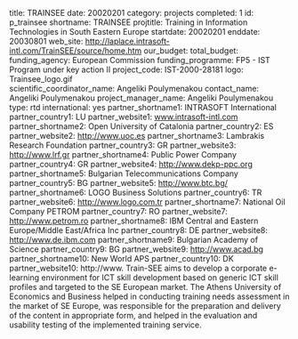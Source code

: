 title: TRAINSEE
date:  20020201
category: projects
completed: 1
id: p_trainsee
shortname: TRAINSEE
projtitle: Training in Information Technologies in South Eastern Europe
startdate: 20020201
enddate: 20030801
web_site: http://laplace.intrasoft-intl.com/TrainSEE/source/home.htm
our_budget:
total_budget:  
funding_agency: European Commission
funding_programme: FP5 - IST Program under key action II
project_code: IST-2000-28181
logo: Trainsee_logo.gif  
scientific_coordinator_name: Angeliki Poulymenakou
contact_name: Angeliki Poulymenakou
project_manager_name: Angeliki Poulymenakou
type: rtd
international: yes
partner_shortname1: INTRASOFT International
partner_country1: LU
partner_website1: www.intrasoft-intl.com
partner_shortname2: Open University of Catalonia
partner_country2: ES
partner_website2: http://www.uoc.es
partner_shortname3: Lambrakis Research Foundation
partner_country3: GR
partner_website3: http://www.lrf.gr
partner_shortname4: Public Power Company
partner_country4: GR
partner_website4: http://www.dekp-ppc.org
partner_shortname5: Bulgarian Telecommunications Company
partner_country5: BG
partner_website5: http://www.btc.bg/
partner_shortname6: LOGO Business Solutions
partner_country6: TR
partner_website6: http://www.logo.com.tr
partner_shortname7: National Oil Company PETROM
partner_country7: RO
partner_website7: http://www.petrom.ro
partner_shortname8: IBM Central and Eastern Europe/Middle East/Africa Inc
partner_country8: DE
partner_website8: http://www.de.ibm.com
partner_shortname9: Bulgarian Academy of Science
partner_country9: BG
partner_website9: http://www.acad.bg
partner_shortname10: New World APS
partner_country10: DK
partner_website10: http://www.
Train-SEE aims to develop a corporate e-learning environment for ICT skill development based on generic ICT skill profiles and targeted to the SE European market. The Athens University of Economics and Business helped in conducting training needs assessment in the market of SE Europe, was responsible for the preparation and delivery of the content in appropriate form, and helped in the evaluation and usability testing of the implemented training service.
